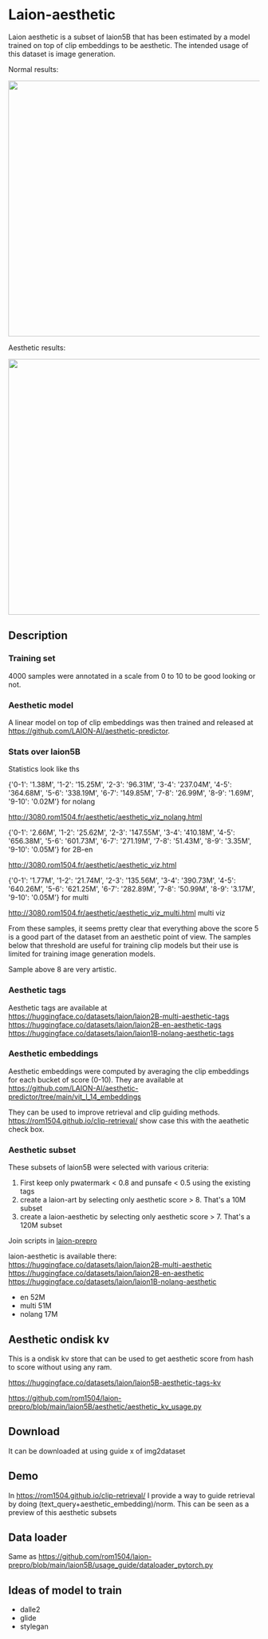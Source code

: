 # Laion-aesthetic

Laion aesthetic is a subset of laion5B that has been estimated by a model trained on top of clip embeddings to be aesthetic.
The intended usage of this dataset is image generation.

Normal results:

<img src="https://github.com/LAION-AI/aesthetic-predictor/blob/main/cat_normal.png?raw=true" width="512" />

Aesthetic results:

<img src="https://github.com/LAION-AI/aesthetic-predictor/blob/main/cat_aesthetic.png?raw=true" width="512" />

## Description

### Training set

4000 samples were annotated in a scale from 0 to 10 to be good looking or not.

### Aesthetic model

A linear model on top of clip embeddings was then trained and released at https://github.com/LAION-AI/aesthetic-predictor.

### Stats over laion5B

Statistics look like ths

{'0-1': '1.38M', '1-2': '15.25M', '2-3': '96.31M', '3-4': '237.04M', '4-5': '364.68M', '5-6': '338.19M', '6-7': '149.85M', '7-8': '26.99M', '8-9': '1.69M', '9-10': '0.02M'}
for nolang

http://3080.rom1504.fr/aesthetic/aesthetic_viz_nolang.html 

{'0-1': '2.66M', '1-2': '25.62M', '2-3': '147.55M', '3-4': '410.18M', '4-5': '656.38M', '5-6': '601.73M', '6-7': '271.19M', '7-8': '51.43M', '8-9': '3.35M', '9-10': '0.05M'}
for 2B-en

http://3080.rom1504.fr/aesthetic/aesthetic_viz.html

{'0-1': '1.77M', '1-2': '21.74M', '2-3': '135.56M', '3-4': '390.73M', '4-5': '640.26M', '5-6': '621.25M', '6-7': '282.89M', '7-8': '50.99M', '8-9': '3.17M', '9-10': '0.05M'}
for multi

http://3080.rom1504.fr/aesthetic/aesthetic_viz_multi.html multi viz

From these samples, it seems pretty clear that everything above the score 5 is a good part of the dataset from an aesthetic point of view.
The samples below that threshold are useful for training clip models but their use is limited for training image generation models.

Sample above 8 are very artistic.

### Aesthetic tags

Aesthetic tags are available at  https://huggingface.co/datasets/laion/laion2B-multi-aesthetic-tags https://huggingface.co/datasets/laion/laion2B-en-aesthetic-tags https://huggingface.co/datasets/laion/laion1B-nolang-aesthetic-tags

### Aesthetic embeddings

Aesthetic embeddings were computed by averaging the clip embeddings for each bucket of score (0-10).
They are available at https://github.com/LAION-AI/aesthetic-predictor/tree/main/vit_l_14_embeddings

They can be used to improve retrieval and clip guiding methods. https://rom1504.github.io/clip-retrieval/ show case this with the aeathetic check box.

### Aesthetic subset

These subsets of laion5B were selected with various criteria:
1. First keep only pwatermark < 0.8 and punsafe < 0.5 using the existing tags
2. create a laion-art by selecting only aesthetic score > 8. That's a 10M subset
3. create a laion-aesthetic by selecting only aesthetic score > 7. That's a 120M subset

Join scripts in [laion-prepro](https://github.com/rom1504/laion-prepro/tree/main/laion5B/aesthetic)

laion-aesthetic is available there: 
https://huggingface.co/datasets/laion/laion2B-multi-aesthetic https://huggingface.co/datasets/laion/laion2B-en-aesthetic https://huggingface.co/datasets/laion/laion1B-nolang-aesthetic

* en 52M
* multi 51M
* nolang 17M

## Aesthetic ondisk kv

This is a ondisk kv store that can be used to get aesthetic score from hash to score without using any ram.

https://huggingface.co/datasets/laion/laion5B-aesthetic-tags-kv

https://github.com/rom1504/laion-prepro/blob/main/laion5B/aesthetic/aesthetic_kv_usage.py



## Download

It can be downloaded at 
using guide x of img2dataset

## Demo

In https://rom1504.github.io/clip-retrieval/ I provide a way to guide retrieval by doing (text_query+aesthetic_embedding)/norm.
This can be seen as a preview of this aesthetic subsets


## Data loader

Same as https://github.com/rom1504/laion-prepro/blob/main/laion5B/usage_guide/dataloader_pytorch.py

## Ideas of model to train

* dalle2
* glide
* stylegan


